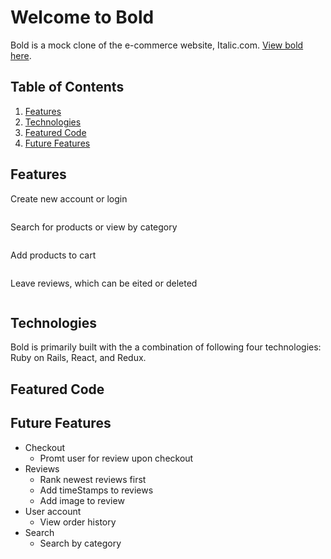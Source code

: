 # Welcome to Bold 
Bold is a mock clone of the e-commerce website, Italic.com. [View bold here](https://bold-fullstack.herokuapp.com/#/).


## Table of Contents

1. [Features](#features)
2. [Technologies](#technologies)
3. [Featured Code](#featured-code)
4.  [Future Features](#future-features)

## Features
<p>Create new account or login</p>
<div id="header" align="left">
  <img src=""/>
</div>
<p>Search for products or view by category</p>
<div id="header" align="left">
  <img src=""/>
</div>
<p>Add products to cart</p>
<div id="header" align="left">
  <img src=""/>
</div>
<p>Leave reviews, which can be eited or deleted</p>
<div id="header" align="left">
  <img src=""/>
</div>


## Technologies
Bold is primarily built with the a combination of following four technologies: Ruby on Rails, React, and Redux.

## Featured Code


## Future Features
* Checkout
  * Promt user for review upon checkout
* Reviews
  * Rank newest reviews first
  * Add timeStamps to reviews
  * Add image to review
* User account
  * View order history
* Search
  * Search by category 

